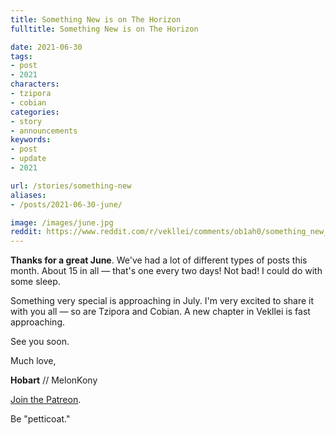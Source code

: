 ```yaml
---
title: Something New is on The Horizon
fulltitle: Something New is on The Horizon

date: 2021-06-30
tags:
- post
- 2021
characters:
- tzipora
- cobian
categories:
- story
- announcements
keywords:
- post
- update
- 2021

url: /stories/something-new
aliases:
- /posts/2021-06-30-june/

image: /images/june.jpg
reddit: https://www.reddit.com/r/vekllei/comments/ob1ah0/something_new_is_on_the_horizon/
---
```

**Thanks for a great June**. We've had a lot of different types of posts this month. About 15 in all — that's one every two days! Not bad! I could do with some sleep.

Something very special is approaching in July. I'm very excited to share it with you all — so are Tzipora and Cobian. A new chapter in Vekllei is fast approaching.

See you soon.

Much love,

**Hobart** // MelonKony

[Join the Patreon](https://www.patreon.com/vekllei).

Be "petticoat."
